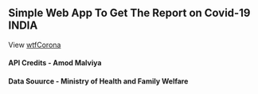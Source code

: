 ## Simple Web App To Get The Report on Covid-19 INDIA
View [wtfCorona](https://wtfcorona.netlify.com/)
<br />
#### API Credits - Amod Malviya <br />
#### Data Souurce - Ministry of Health and Family Welfare
